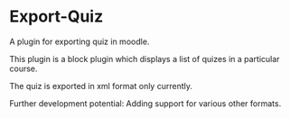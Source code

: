 # Export-Quiz
A plugin for exporting quiz in moodle.

This plugin is a block plugin which displays a list of quizes in a particular course.

The quiz is exported in xml format only currently.

Further development potential:
Adding support for various other formats.
